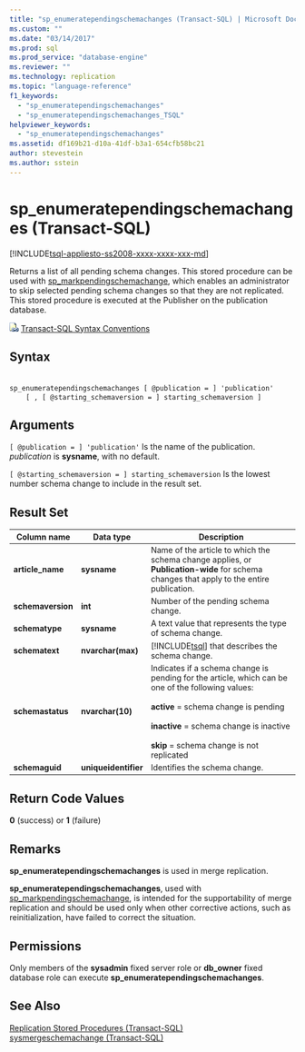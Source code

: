 ```yaml
---
title: "sp_enumeratependingschemachanges (Transact-SQL) | Microsoft Docs"
ms.custom: ""
ms.date: "03/14/2017"
ms.prod: sql
ms.prod_service: "database-engine"
ms.reviewer: ""
ms.technology: replication
ms.topic: "language-reference"
f1_keywords: 
  - "sp_enumeratependingschemachanges"
  - "sp_enumeratependingschemachanges_TSQL"
helpviewer_keywords: 
  - "sp_enumeratependingschemachanges"
ms.assetid: df169b21-d10a-41df-b3a1-654cfb58bc21
author: stevestein
ms.author: sstein
---
```

# sp_enumeratependingschemachanges (Transact-SQL)
[!INCLUDE[tsql-appliesto-ss2008-xxxx-xxxx-xxx-md](../../includes/tsql-appliesto-ss2008-xxxx-xxxx-xxx-md.md)]

  Returns a list of all pending schema changes. This stored procedure can be used with [sp_markpendingschemachange](../../relational-databases/system-stored-procedures/sp-markpendingschemachange-transact-sql.md), which enables an administrator to skip selected pending schema changes so that they are not replicated. This stored procedure is executed at the Publisher on the publication database.  
  
 ![Topic link icon](../../database-engine/configure-windows/media/topic-link.gif "Topic link icon") [Transact-SQL Syntax Conventions](../../t-sql/language-elements/transact-sql-syntax-conventions-transact-sql.md)  
  
## Syntax  
  
```  
  
sp_enumeratependingschemachanges [ @publication = ] 'publication'   
    [ , [ @starting_schemaversion = ] starting_schemaversion ]  
```  
  
## Arguments  
`[ @publication = ] 'publication'`
 Is the name of the publication. *publication* is **sysname**, with no default.  
  
`[ @starting_schemaversion = ] starting_schemaversion`
 Is the lowest number schema change to include in the result set.  
  
## Result Set  
  
|Column name|Data type|Description|  
|-----------------|---------------|-----------------|  
|**article_name**|**sysname**|Name of the article to which the schema change applies, or **Publication-wide** for schema changes that apply to the entire publication.|  
|**schemaversion**|**int**|Number of the pending schema change.|  
|**schematype**|**sysname**|A text value that represents the type of schema change.|  
|**schematext**|**nvarchar(max)**|[!INCLUDE[tsql](../../includes/tsql-md.md)] that describes the schema change.|  
|**schemastatus**|**nvarchar(10)**|Indicates if a schema change is pending for the article, which can be one of the following values:<br /><br /> **active** = schema change is pending<br /><br /> **inactive** = schema change is inactive<br /><br /> **skip** = schema change is not replicated|  
|**schemaguid**|**uniqueidentifier**|Identifies the schema change.|  
  
## Return Code Values  
 **0** (success) or **1** (failure)  
  
## Remarks  
 **sp_enumeratependingschemachanges** is used in merge replication.  
  
 **sp_enumeratependingschemachanges**, used with [sp_markpendingschemachange](../../relational-databases/system-stored-procedures/sp-markpendingschemachange-transact-sql.md), is intended for the supportability of merge replication and should be used only when other corrective actions, such as reinitialization, have failed to correct the situation.  
  
## Permissions  
 Only members of the **sysadmin** fixed server role or **db_owner** fixed database role can execute **sp_enumeratependingschemachanges**.  
  
## See Also  
 [Replication Stored Procedures &#40;Transact-SQL&#41;](../../relational-databases/system-stored-procedures/replication-stored-procedures-transact-sql.md)   
 [sysmergeschemachange &#40;Transact-SQL&#41;](../../relational-databases/system-tables/sysmergeschemachange-transact-sql.md)  
  
  
